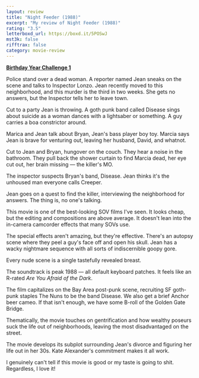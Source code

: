 ```yaml
---
layout: review
title: "Night Feeder (1988)"
excerpt: "My review of Night Feeder (1988)"
rating: "3.5"
letterboxd_url: https://boxd.it/5POSwJ
mst3k: false
rifftrax: false
category: movie-review
---
```


<b><a href="https://boxd.it/sWI7Y" rel="nofollow">Birthday Year Challenge 1</a></b>

Police stand over a dead woman. A reporter named Jean sneaks on the scene and talks to Inspector Lonzo. Jean recently moved to this neighborhood, and this murder is the third in two weeks. She gets no answers, but the Inspector tells her to leave town.

Cut to a party Jean is throwing. A goth punk band called Disease sings about suicide as a woman dances with a lightsaber or something. A guy carries a boa constrictor around.

Marica and Jean talk about Bryan, Jean's bass player boy toy. Marcia says Jean is brave for venturing out, leaving her husband, David, and whatnot.

Cut to Jean and Bryan, hungover on the couch. They hear a noise in the bathroom. They pull back the shower curtain to find Marcia dead, her eye cut out, her brain missing — the killer's MO.

The inspector suspects Bryan's band, Disease. Jean thinks it's the unhoused man everyone calls Creeper.

Jean goes on a quest to find the killer, interviewing the neighborhood for answers. The thing is, no one's talking.

This movie is one of the best-looking SOV films I've seen. It looks cheap, but the editing and compositions are above average. It doesn't lean into the in-camera camcorder effects that many SOVs use.

The special effects aren't amazing, but they're effective. There's an autopsy scene where they peel a guy's face off and open his skull. Jean has a wacky nightmare sequence with all sorts of indiscernible goopy gore.

Every nude scene is a single tastefully revealed breast.

The soundtrack is peak 1988 — all default keyboard patches. It feels like an R-rated <i>Are You Afraid of the Dark</i>.

The film capitalizes on the Bay Area post-punk scene, recruiting SF goth-punk staples The Nuns to be the band Disease. We also get a brief Anchor beer cameo. If that isn't enough, we have some B-roll of the Golden Gate Bridge.

Thematically, the movie touches on gentrification and how wealthy poseurs suck the life out of neighborhoods, leaving the most disadvantaged on the street.

The movie develops its subplot surrounding Jean's divorce and figuring her life out in her 30s. Kate Alexander's commitment makes it all work.

I genuinely can't tell if this movie is good or my taste is going to shit. Regardless, I love it!
